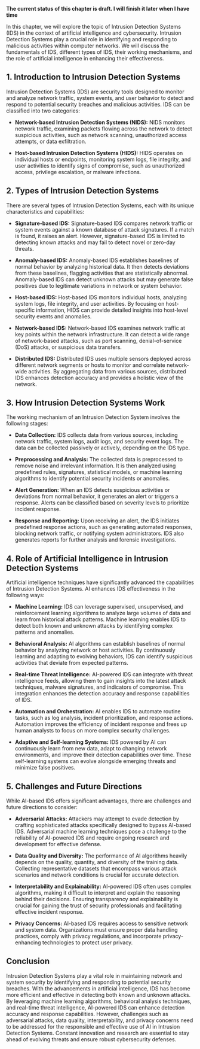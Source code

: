 **The current status of this chapter is draft. I will finish it later when I have time**

In this chapter, we will explore the topic of Intrusion Detection Systems (IDS) in the context of artificial intelligence and cybersecurity. Intrusion Detection Systems play a crucial role in identifying and responding to malicious activities within computer networks. We will discuss the fundamentals of IDS, different types of IDS, their working mechanisms, and the role of artificial intelligence in enhancing their effectiveness.

**1. Introduction to Intrusion Detection Systems**
--------------------------------------------------

Intrusion Detection Systems (IDS) are security tools designed to monitor and analyze network traffic, system events, and user behavior to detect and respond to potential security breaches and malicious activities. IDS can be classified into two categories:

* **Network-based Intrusion Detection Systems (NIDS):** NIDS monitors network traffic, examining packets flowing across the network to detect suspicious activities, such as network scanning, unauthorized access attempts, or data exfiltration.

* **Host-based Intrusion Detection Systems (HIDS):** HIDS operates on individual hosts or endpoints, monitoring system logs, file integrity, and user activities to identify signs of compromise, such as unauthorized access, privilege escalation, or malware infections.

**2. Types of Intrusion Detection Systems**
-------------------------------------------

There are several types of Intrusion Detection Systems, each with its unique characteristics and capabilities:

* **Signature-based IDS:** Signature-based IDS compares network traffic or system events against a known database of attack signatures. If a match is found, it raises an alert. However, signature-based IDS is limited to detecting known attacks and may fail to detect novel or zero-day threats.

* **Anomaly-based IDS:** Anomaly-based IDS establishes baselines of normal behavior by analyzing historical data. It then detects deviations from these baselines, flagging activities that are statistically abnormal. Anomaly-based IDS can detect unknown attacks but may generate false positives due to legitimate variations in network or system behavior.

* **Host-based IDS:** Host-based IDS monitors individual hosts, analyzing system logs, file integrity, and user activities. By focusing on host-specific information, HIDS can provide detailed insights into host-level security events and anomalies.

* **Network-based IDS:** Network-based IDS examines network traffic at key points within the network infrastructure. It can detect a wide range of network-based attacks, such as port scanning, denial-of-service (DoS) attacks, or suspicious data transfers.

* **Distributed IDS:** Distributed IDS uses multiple sensors deployed across different network segments or hosts to monitor and correlate network-wide activities. By aggregating data from various sources, distributed IDS enhances detection accuracy and provides a holistic view of the network.

**3. How Intrusion Detection Systems Work**
-------------------------------------------

The working mechanism of an Intrusion Detection System involves the following stages:

* **Data Collection:** IDS collects data from various sources, including network traffic, system logs, audit logs, and security event logs. The data can be collected passively or actively, depending on the IDS type.

* **Preprocessing and Analysis:** The collected data is preprocessed to remove noise and irrelevant information. It is then analyzed using predefined rules, signatures, statistical models, or machine learning algorithms to identify potential security incidents or anomalies.

* **Alert Generation:** When an IDS detects suspicious activities or deviations from normal behavior, it generates an alert or triggers a response. Alerts can be classified based on severity levels to prioritize incident response.

* **Response and Reporting:** Upon receiving an alert, the IDS initiates predefined response actions, such as generating automated responses, blocking network traffic, or notifying system administrators. IDS also generates reports for further analysis and forensic investigations.

**4. Role of Artificial Intelligence in Intrusion Detection Systems**
---------------------------------------------------------------------

Artificial intelligence techniques have significantly advanced the capabilities of Intrusion Detection Systems. AI enhances IDS effectiveness in the following ways:

* **Machine Learning:** IDS can leverage supervised, unsupervised, and reinforcement learning algorithms to analyze large volumes of data and learn from historical attack patterns. Machine learning enables IDS to detect both known and unknown attacks by identifying complex patterns and anomalies.

* **Behavioral Analysis:** AI algorithms can establish baselines of normal behavior by analyzing network or host activities. By continuously learning and adapting to evolving behaviors, IDS can identify suspicious activities that deviate from expected patterns.

* **Real-time Threat Intelligence:** AI-powered IDS can integrate with threat intelligence feeds, allowing them to gain insights into the latest attack techniques, malware signatures, and indicators of compromise. This integration enhances the detection accuracy and response capabilities of IDS.

* **Automation and Orchestration:** AI enables IDS to automate routine tasks, such as log analysis, incident prioritization, and response actions. Automation improves the efficiency of incident response and frees up human analysts to focus on more complex security challenges.

* **Adaptive and Self-learning Systems:** IDS powered by AI can continuously learn from new data, adapt to changing network environments, and improve their detection capabilities over time. These self-learning systems can evolve alongside emerging threats and minimize false positives.

**5. Challenges and Future Directions**
---------------------------------------

While AI-based IDS offers significant advantages, there are challenges and future directions to consider:

* **Adversarial Attacks:** Attackers may attempt to evade detection by crafting sophisticated attacks specifically designed to bypass AI-based IDS. Adversarial machine learning techniques pose a challenge to the reliability of AI-powered IDS and require ongoing research and development for effective defense.

* **Data Quality and Diversity:** The performance of AI algorithms heavily depends on the quality, quantity, and diversity of the training data. Collecting representative datasets that encompass various attack scenarios and network conditions is crucial for accurate detection.

* **Interpretability and Explainability:** AI-powered IDS often uses complex algorithms, making it difficult to interpret and explain the reasoning behind their decisions. Ensuring transparency and explainability is crucial for gaining the trust of security professionals and facilitating effective incident response.

* **Privacy Concerns:** AI-based IDS requires access to sensitive network and system data. Organizations must ensure proper data handling practices, comply with privacy regulations, and incorporate privacy-enhancing technologies to protect user privacy.

**Conclusion**
--------------

Intrusion Detection Systems play a vital role in maintaining network and system security by identifying and responding to potential security breaches. With the advancements in artificial intelligence, IDS has become more efficient and effective in detecting both known and unknown attacks. By leveraging machine learning algorithms, behavioral analysis techniques, and real-time threat intelligence, AI-powered IDS can enhance detection accuracy and response capabilities. However, challenges such as adversarial attacks, data quality, interpretability, and privacy concerns need to be addressed for the responsible and effective use of AI in Intrusion Detection Systems. Constant innovation and research are essential to stay ahead of evolving threats and ensure robust cybersecurity defenses.
